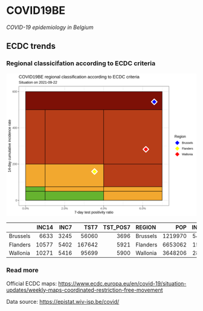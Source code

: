 
# COVID19BE

*COVID-19 epidemiology in Belgium*

## ECDC trends

### Regional classicifation according to ECDC criteria

![](COVID9BE-ecdc-trend.png)

|          | INC14 | INC7 |   TST7 | TST\_POS7 | REGION   |     POP | INC14\_RT |       PR7 |          GR |
| :------- | ----: | ---: | -----: | --------: | :------- | ------: | --------: | --------: | ----------: |
| Brussels |  6633 | 3245 |  56060 |      3696 | Brussels | 1219970 |  543.7019 | 0.0659294 | \-0.0422078 |
| Flanders | 10577 | 5402 | 167642 |      5921 | Flanders | 6653062 |  158.9794 | 0.0353193 |   0.0438647 |
| Wallonia | 10271 | 5416 |  95699 |      5900 | Wallonia | 3648206 |  281.5356 | 0.0616516 |   0.1155510 |

### Read more

Official ECDC maps:
<https://www.ecdc.europa.eu/en/covid-19/situation-updates/weekly-maps-coordinated-restriction-free-movement>

Data source: <https://epistat.wiv-isp.be/covid/>
